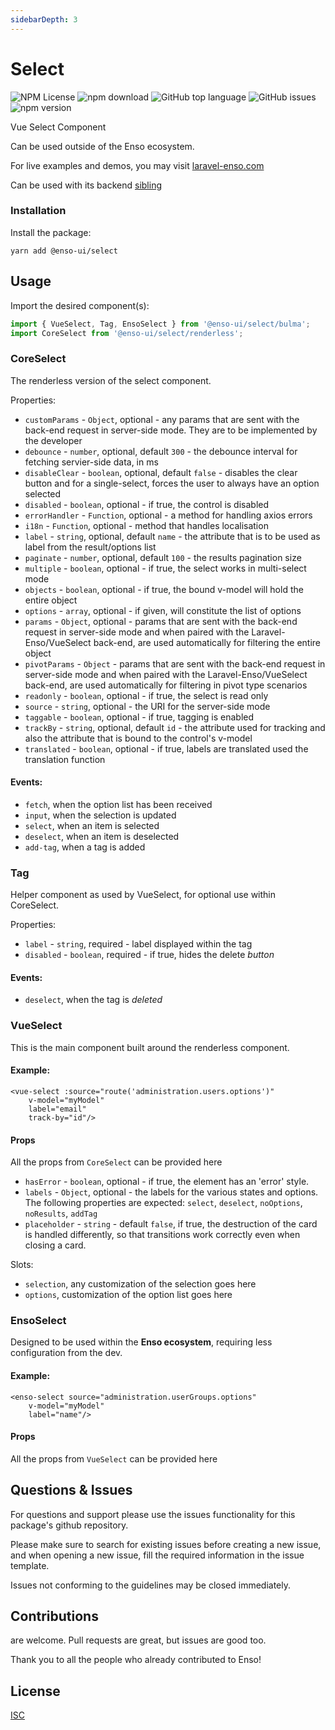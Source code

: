 ```yaml
---
sidebarDepth: 3
---
```


# Select

![NPM License](https://img.shields.io/npm/l/@enso-ui/select.svg)
![npm download](https://img.shields.io/npm/dm/@enso-ui/select.svg)
![GitHub top language](https://img.shields.io/github/languages/top/enso-ui/select.svg)
![GitHub issues](https://img.shields.io/github/issues/enso-ui/select.svg)
![npm version](https://img.shields.io/npm/v/@enso-ui/select.svg)

Vue Select Component

Can be used outside of the Enso ecosystem.

For live examples and demos, you may visit [laravel-enso.com](https://www.laravel-enso.com)

Can be used with its backend [sibling](https://github.com/laravel-enso/Select)

### Installation

Install the package:
```
yarn add @enso-ui/select
```

## Usage

Import the desired component(s):
```js
import { VueSelect, Tag, EnsoSelect } from '@enso-ui/select/bulma';
import CoreSelect from '@enso-ui/select/renderless';
```

### CoreSelect

The renderless version of the select component.

Properties:
 - `customParams` - `Object`, optional - any params that are sent with the back-end request in server-side mode. They are to be implemented by the developer
 - `debounce` - `number`, optional, default `300` - the debounce interval for fetching servier-side data, in ms
 - `disableClear` - `boolean`, optional, default `false` - disables the clear button and for a single-select, forces the user
 to always have an option selected
 - `disabled` - `boolean`, optional - if true, the control is disabled
 - `errorHandler` - `Function`, optional - a method for handling axios errors
 - `i18n` - `Function`, optional - method that handles localisation
 - `label` - `string`, optional, default `name` - the attribute that is to be used as label from the result/options list
 - `paginate` - `number`, optional, default `100` - the results pagination size
 - `multiple` - `boolean`, optional - if true, the select works in multi-select mode
 - `objects` - `boolean`, optional - if true, the bound v-model will hold the entire object 
 - `options` - `array`, optional - if given, will constitute the list of options 
 - `params` - `Object`, optional - params that are sent with the back-end request in server-side mode and when paired with the Laravel-Enso/VueSelect back-end, are used automatically for filtering the entire object 
 - `pivotParams` - `Object` - params that are sent with the back-end request in server-side mode and 
 when paired with the Laravel-Enso/VueSelect back-end, are used automatically for filtering in pivot type scenarios
 - `readonly` - `boolean`, optional - if true, the select is read only
 - `source` - `string`, optional - the URI for the server-side mode 
 - `taggable` - `boolean`, optional - if true, tagging is enabled
 - `trackBy` - `string`, optional, default `id` - the attribute used for tracking and also the attribute that is bound to the 
 control's v-model
 - `translated` - `boolean`, optional - if true, labels are translated used the translation function

#### Events:
- `fetch`, when the option list has been received
- `input`, when the selection is updated
- `select`, when an item is selected
- `deselect`, when an item is deselected
- `add-tag`, when a tag is added

### Tag

Helper component as used by VueSelect, for optional use within CoreSelect.

Properties:
 - `label` - `string`, required - label displayed within the tag
 - `disabled` - `boolean`, required - if true, hides the delete _button_

#### Events:
- `deselect`, when the tag is _deleted_

### VueSelect

This is the main component built around the renderless component.

#### Example:
```vue
<vue-select :source="route('administration.users.options')"
    v-model="myModel"
    label="email"
    track-by="id"/>
```

#### Props

All the props from `CoreSelect` can be provided here

- `hasError` - `boolean`, optional - if true, the element has an 'error' style.
- `labels` - `Object`, optional - the labels for the various states and options. The following  properties are expected: `select`, `deselect`, `noOptions`, `noResults`, `addTag`
- `placeholder` - `string` - default `false`, if true, the destruction of the card is handled differently, so that transitions work correctly even when closing a card.

Slots:
- `selection`, any customization of the selection goes here
- `options`, customization of the option list goes here

### EnsoSelect

Designed to be used within the **Enso ecosystem**, requiring less configuration from the dev. 


#### Example:
```vue
<enso-select source="administration.userGroups.options"
    v-model="myModel"
    label="name"/>
```

#### Props

All the props from `VueSelect` can be provided here

## Questions & Issues

For questions and support please use the issues functionality
for this package's github repository.

Please make sure to search for existing issues before creating a new issue,
and when opening a new issue, fill the required information in the issue template.

Issues not conforming to the guidelines may be closed immediately.

## Contributions

are welcome. Pull requests are great, but issues are good too.

Thank you to all the people who already contributed to Enso!

## License

[ISC](https://opensource.org/licenses/ISC)

